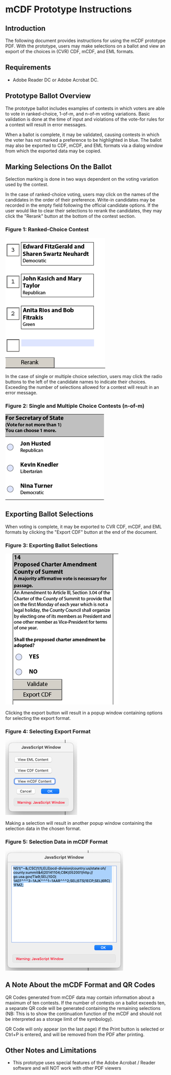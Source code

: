 # mCDF Prototype Instructions

## Introduction

The following document provides instructions for using the mCDF prototype PDF. With the prototype, users may make selections on a ballot and view an export of the choices in (CVR) CDF, mCDF, and EML formats.

## Requirements

* Adobe Reader DC or Adobe Acrobat DC.

## Prototype Ballot Overview

The prototype ballot includes examples of contests in which voters are able to vote in ranked-choice, 1-of-m, and n-of-m voting variations. Basic validation is done at the time of input and violations of the vote-for rules for a contest will result in error messages.

When a ballot is complete, it may be validated, causing contests in which the voter has not marked a preference to be highlighted in blue. The ballot may also be exported to CDF, mCDF, and EML formats via a dialog window from which the exported data may be copied.

## Marking Selections On the Ballot

Selection marking is done in two ways dependent on the voting variation used by the contest.

In the case of ranked-choice voting, users may click on the names of the candidates in the order of their preference. Write-in candidates may be recorded in the empty field following the official candidate options. If the user would like to clear their selections to rerank the candidates, they may click the "Rerank" button at the bottom of the contest section.

### Figure 1: Ranked-Choice Contest

![ranked-choice contest](./imgs/ranked_choice_selection.png)

In the case of single or multiple choice selection, users may click the radio buttons to the left of the candidate names to indicate their choices. Exceeding the number of selections allowed for a contest will result in an error message.

### Figure 2: Single and Multiple Choice Contests (n-of-m)

![single and multiple choice contests](./imgs/single_choice_selection.png)

## Exporting Ballot Selections

When voting is complete, it may be exported to CVR CDF, mCDF, and EML formats by clicking the "Export CDF" button at the end of the document.

### Figure 3: Exporting Ballot Selections

![exporting ballot selections](./imgs/export_cdf.png)

Clicking the export button will result in a popup window containing options for selecting the export format.

### Figure 4: Selecting Export Format

![selecting export format](./imgs/view_mcdf.png)

Making a selection will result in another popup window containing the selection data in the chosen format.

### Figure 5: Selection Data in mCDF Format

![mCDF export](./imgs/mcdf_content.png)

## A Note About the mCDF Format and QR Codes

QR Codes generated from mCDF data may contain information about a maximum of ten contests. If the number of contests on a ballot exceeds ten, a separate QR code will be generated containing the remaining selections (NB: This is to show the continuation function of the mCDF and should not be interpreted as a storage limit of the symbology).

QR Code will only appear (on the last page) if the Print button is selected or Ctrl+P is entered, and will be removed from the PDF after printing.

## Other Notes and Limitations

- This prototype uses special features of the Adobe Acrobat / Reader software and will NOT work with other PDF viewers
